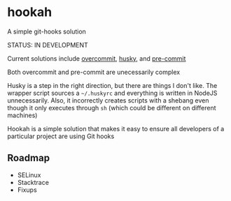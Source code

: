 # hookah

A simple git-hooks solution

STATUS: IN DEVELOPMENT

Current solutions include [overcommit](https://github.com/sds/overcommit), [husky](https://github.com/typicode/husky), and [pre-commit](https://github.com/pre-commit/pre-commit)

Both overcommit and pre-commit are unecessarily complex

Husky is a step in the right direction, but there are things I don't like. The wrapper script sources a `~/.huskyrc` and everything is written in NodeJS unnecessarily. Also, it incorrectly creates scripts with a shebang even though it only executes through `sh` (which could be different on different machines)

Hookah is a simple solution that makes it easy to ensure all developers of a particular project are using Git hooks

## Roadmap

- SELinux
- Stacktrace
- Fixups
